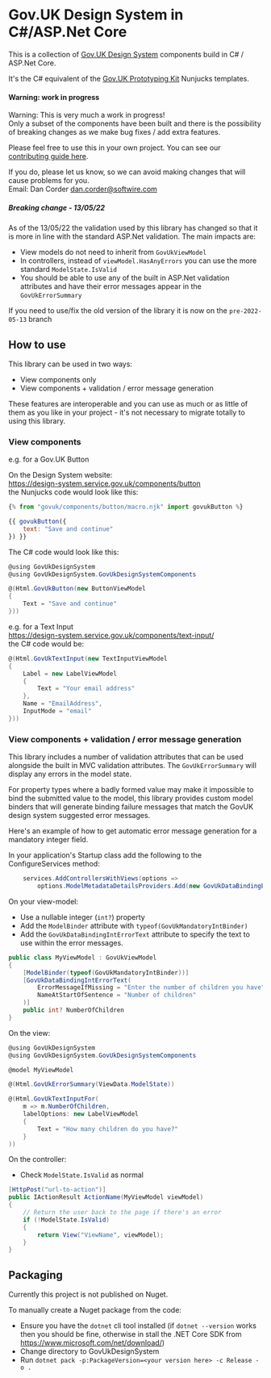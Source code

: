 # Gov.UK Design System in C#/ASP.Net Core

This is a collection of [Gov.UK Design System](https://design-system.service.gov.uk) components build in C# / ASP.Net Core.

It's the C# equivalent of the [Gov.UK Prototyping Kit](https://govuk-prototype-kit.herokuapp.com/docs) Nunjucks templates.


#### Warning: work in progress

Warning: This is very much a work in progress!  
Only a subset of the components have been built and there is the possibility of breaking changes as we make bug fixes / add extra features.

Please feel free to use this in your own project.  You can see our [contributing guide here](CONTRIBUTING.md).

If you do, please let us know, so we can avoid making changes that will cause problems for you.  
Email: Dan Corder [dan.corder@softwire.com](mailto:dan.corder@softwire.com)

##### Breaking change - 13/05/22
As of the 13/05/22 the validation used by this library has changed so that it is more in line with the standard ASP.Net validation. The main impacts are:
- View models do not need to inherit from `GovUkViewModel`
- In controllers, instead of `viewModel.HasAnyErrors` you can use the more standard `ModelState.IsValid`
- You should be able to use any of the built in ASP.Net validation attributes and have their error messages appear in the `GovUkErrorSummary`

If you need to use/fix the old version of the library it is now on the `pre-2022-05-13` branch 

## How to use

This library can be used in two ways:
* View components only
* View components + validation / error message generation

These features are interoperable and you can use as much or as little of them as you like in your project - it's not necessary to migrate totally to using this library.


### View components

e.g. for a Gov.UK Button

On the Design System website:  
https://design-system.service.gov.uk/components/button  
the Nunjucks code would look like this:
```javascript
{% from "govuk/components/button/macro.njk" import govukButton %}

{{ govukButton({
    text: "Save and continue"
}) }}
```

The C# code would look like this:
```csharp
@using GovUkDesignSystem
@using GovUkDesignSystem.GovUkDesignSystemComponents

@(Html.GovUkButton(new ButtonViewModel
{
    Text = "Save and continue"
}))
```

e.g. for a Text Input  
https://design-system.service.gov.uk/components/text-input/  
the C# code would be:

```csharp
@(Html.GovUkTextInput(new TextInputViewModel
{
    Label = new LabelViewModel
    {
        Text = "Your email address"
    },
    Name = "EmailAddress",
    InputMode = "email"
}))
```


### View components + validation / error message generation

This library includes a number of validation attributes that can be used alongside the built in MVC validation attributes.
The `GovUkErrorSummary` will display any errors in the model state.

For property types where a badly formed value may make it impossible to bind the submitted value to the model, this library
provides custom model binders that will generate binding failure messages that match the GovUK design system suggested error
messages.

Here's an example of how to get automatic error message generation for a mandatory integer field.

In your application's Startup class add the following to the ConfigureServices method:

```csharp
    services.AddControllersWithViews(options =>
        options.ModelMetadataDetailsProviders.Add(new GovUkDataBindingErrorTextProvider()));
```

On your view-model:
* Use a nullable integer (`int?`) property
* Add the `ModelBinder` attribute with `typeof(GovUkMandatoryIntBinder)`
* Add the `GovUkDataBindingIntErrorText` attribute to specify the text to use within the error messages.

```csharp
public class MyViewModel : GovUkViewModel
{
    [ModelBinder(typeof(GovUkMandatoryIntBinder))]
    [GovUkDataBindingIntErrorText(
        ErrorMessageIfMissing = "Enter the number of children you have",
        NameAtStartOfSentence = "Number of children"
    )]
    public int? NumberOfChildren
}
```

On the view:
```csharp
@using GovUkDesignSystem
@using GovUkDesignSystem.GovUkDesignSystemComponents

@model MyViewModel

@(Html.GovUkErrorSummary(ViewData.ModelState))

@(Html.GovUkTextInputFor(
    m => m.NumberOfChildren,
    labelOptions: new LabelViewModel
    {
        Text = "How many children do you have?"
    }
))

```

On the controller:
* Check `ModelState.IsValid` as normal

```csharp
[HttpPost("url-to-action")]
public IActionResult ActionName(MyViewModel viewModel)
{
    // Return the user back to the page if there's an error
    if (!ModelState.IsValid)
    {
        return View("ViewName", viewModel);
    }
}
```

## Packaging

Currently this project is not published on Nuget.

To manually create a Nuget package from the code:
- Ensure you have the `dotnet` cli tool installed (if `dotnet --version` works then you should be fine, otherwise in stall the .NET Core SDK from https://www.microsoft.com/net/download/)
- Change directory to GovUkDesignSystem
- Run `dotnet pack -p:PackageVersion=<your version here> -c Release -o .`
